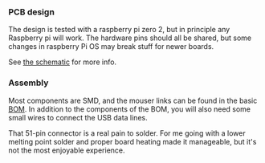 ### PCB design

The design is tested with a raspberry pi zero 2, but in principle any Raspberry pi will work. The hardware pins should all be shared, but some changes in raspberry Pi OS may break stuff for newer boards. 

See [the schematic](micromirror-board-controller.pdf) for more info.

### Assembly

Most components are SMD, and the mouser links can be found in the basic [BOM](BOM.csv). In addition to the components of the BOM, you will also need some small wires to connect the USB data lines.

That 51-pin connector is a real pain to solder. For me going with a lower melting point solder and proper board heating made it manageable, but it's not the most enjoyable experience.



